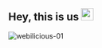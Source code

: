 ## Hey, this is us <img src="https://media.giphy.com/media/hvRJCLFzcasrR4ia7z/giphy.gif" width="25px">

![webilicious-01](https://user-images.githubusercontent.com/69889418/167072671-b45eaf00-2ae2-4fba-9f2c-112ee1119b7d.png)

<!--

**Here are some ideas to get you started:**

🙋‍♀️ A short introduction - what is your organization all about?
🌈 Contribution guidelines - how can the community get involved?
👩‍💻 Useful resources - where can the community find your docs? Is there anything else the community should know?
🍿 Fun facts - what does your team eat for breakfast?
🧙 Remember, you can do mighty things with the power of [Markdown](https://docs.github.com/github/writing-on-github/getting-started-with-writing-and-formatting-on-github/basic-writing-and-formatting-syntax)
-->
